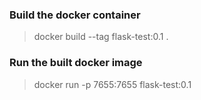 ### Build the docker container
>  docker build --tag flask-test:0.1 .   

### Run the built docker image

> docker run -p 7655:7655 flask-test:0.1